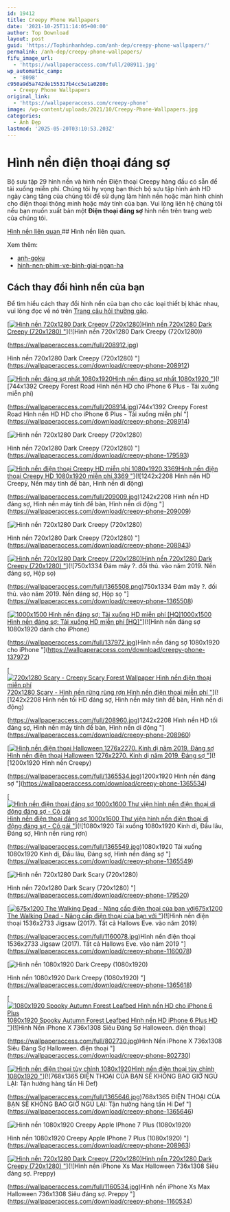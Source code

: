 ```yaml
---
id: 19412
title: Creepy Phone Wallpapers
date: '2021-10-25T11:14:05+00:00'
author: Top Download
layout: post
guid: 'https://Tophinhanhdep.com/anh-dep/creepy-phone-wallpapers/'
permalink: /anh-dep/creepy-phone-wallpapers/
fifu_image_url:
  - 'https://wallpaperaccess.com/full/208911.jpg'
wp_automatic_camp:
  - '8098'
c950a9d5a742de155317b4cc5e1a0280:
  - Creepy Phone Wallpapers
original_link:
  - 'https://wallpaperaccess.com/creepy-phone'
image: /wp-content/uploads/2021/10/Creepy-Phone-Wallpapers.jpg
categories:
  - Ảnh Đẹp
lastmod: '2025-05-20T03:10:53.203Z'
---
```

# Hình nền điện thoại đáng sợ

Bộ sưu tập 29 hình nền và hình nền Điện thoại Creepy hàng đầu có sẵn để tải xuống miễn phí. Chúng tôi hy vọng bạn thích bộ sưu tập hình ảnh HD ngày càng tăng của chúng tôi để sử dụng làm hình nền hoặc màn hình chính cho điện thoại thông minh hoặc máy tính của bạn. Vui lòng liên hệ chúng tôi nếu bạn muốn xuất bản một **Điện thoại đáng sợ** hình nền trên trang web của chúng tôi.

[Hình nền liên quan ](#related) ## Hình nền liên quan.

   
 Xem thêm:

   
- [anh-goku](https://tophinhanhdep.com/anh-anime/anh-goku/)
- [hinh-nen-phim-ve-binh-giai-ngan-ha](https://tophinhanhdep.com/hinh-nen-dep/hinh-nen-phim-ve-binh-giai-ngan-ha/)

## Cách thay đổi hình nền của bạn

Để tìm hiểu cách thay đổi hình nền của bạn cho các loại thiết bị khác nhau, vui lòng đọc về nó trên [Trang câu hỏi thường gặp](https://tophinhanhdep.com/faq/).

  
[[![Hình nền 720x1280 Dark Creepy (720x1280)](https://wallpaperaccess.com/full/208911.jpg)Hình nền 720x1280 Dark Creepy (720x1280) "](https://wallpaperaccess.com/download/creepy-phone-208911)](![Hình nền 720x1280 Dark Creepy (720x1280))

(https://wallpaperaccess.com/full/208912.jpg)

Hình nền 720x1280 Dark Creepy (720x1280) "](https://wallpaperaccess.com/download/creepy-phone-208912)

[[![Hình nền đáng sợ nhất 1080x1920](https://wallpaperaccess.com/full/1365494.jpg)Hình nền đáng sợ nhất 1080x1920 "](https://wallpaperaccess.com/download/creepy-phone-1365494)](![744x1392 Creepy Forest Road Hình nền HD cho iPhone 6 Plus - Tải xuống miễn phí)

(https://wallpaperaccess.com/full/208914.jpg)744x1392 Creepy Forest Road Hình nền HD HD cho iPhone 6 Plus - Tải xuống miễn phí "](https://wallpaperaccess.com/download/creepy-phone-208914)

[![Hình nền 720x1280 Dark Creepy (720x1280)](https://wallpaperaccess.com/full/179593.jpg)

Hình nền 720x1280 Dark Creepy (720x1280) "](https://wallpaperaccess.com/download/creepy-phone-179593)

[[![Hình nền điện thoại Creepy HD miễn phí 1080x1920.3369](https://wallpaperaccess.com/full/1365503.jpg)Hình nền điện thoại Creepy HD 1080x1920 miễn phí.3369 "](https://wallpaperaccess.com/download/creepy-phone-1365503)](![1242x2208 Hình nền HD Creepy, Nền máy tính để bàn, Hình nền di động)

(https://wallpaperaccess.com/full/209009.jpg)1242x2208 Hình nền HD đáng sợ, Hình nền máy tính để bàn, Hình nền di động "](https://wallpaperaccess.com/download/creepy-phone-209009)

[![Hình nền 720x1280 Dark Creepy (720x1280)](https://wallpaperaccess.com/full/208943.jpg)

Hình nền 720x1280 Dark Creepy (720x1280) "](https://wallpaperaccess.com/download/creepy-phone-208943)

[[![Hình nền 720x1280 Dark Creepy (720x1280)](https://wallpaperaccess.com/full/208937.png)Hình nền 720x1280 Dark Creepy (720x1280) "](https://wallpaperaccess.com/download/creepy-phone-208937)](![750x1334 Đám mây ?.  đối thủ.  vào năm 2019. Nền đáng sợ, Hộp sọ)

(https://wallpaperaccess.com/full/1365508.png)750x1334 Đám mây ?. đối thủ. vào năm 2019. Nền đáng sợ, Hộp sọ "](https://wallpaperaccess.com/download/creepy-phone-1365508)

[[![1000x1500 Hình nền đáng sợ: Tải xuống HD miễn phí [HQ]](https://wallpaperaccess.com/full/1365520.jpg)1000x1500 Hình nền đáng sợ: Tải xuống HD miễn phí \[HQ\]"](https://wallpaperaccess.com/download/creepy-phone-1365520)](![Hình nền đáng sợ 1080x1920 dành cho iPhone)

(https://wallpaperaccess.com/full/137972.jpg)Hình nền đáng sợ 1080x1920 cho iPhone "](https://wallpaperaccess.com/download/creepy-phone-137972)

[[![720x1280 Scary - Creepy Scary Forest Wallpaper Hình nền điện thoại miễn phí](https://wallpaperaccess.com/full/1365524.jpg)720x1280 Scary - Hình nền rừng rùng rợn Hình nền điện thoại miễn phí "](https://wallpaperaccess.com/download/creepy-phone-1365524)](![1242x2208 Hình nền tối HD đáng sợ, Hình nền máy tính để bàn, Hình nền di động)

(https://wallpaperaccess.com/full/208960.jpg)1242x2208 Hình nền HD tối đáng sợ, Hình nền máy tính để bàn, Hình nền di động "](https://wallpaperaccess.com/download/creepy-phone-208960)

[[![Hình nền điện thoại Halloween 1276x2270.  Kinh dị năm 2019. Đáng sợ](https://wallpaperaccess.com/full/1365530.jpg)Hình nền điện thoại Halloween 1276x2270. Kinh dị năm 2019. Đáng sợ "](https://wallpaperaccess.com/download/creepy-phone-1365530)](![1200x1920 Hình nền Creepy)

(https://wallpaperaccess.com/full/1365534.jpg)1200x1920 Hình nền đáng sợ "](https://wallpaperaccess.com/download/creepy-phone-1365534)

[[![Hình nền điện thoại đáng sợ 1000x1600 Thư viện hình nền điện thoại di động đáng sợ - Cô gái](https://wallpaperaccess.com/full/1365539.jpg)Hình nền điện thoại đáng sợ 1000x1600 Thư viện hình nền điện thoại di động đáng sợ - Cô gái "](https://wallpaperaccess.com/download/creepy-phone-1365539)](![1080x1920 Tải xuống 1080x1920 Kinh dị, Đầu lâu, Đáng sợ, Hình nền rùng rợn)

(https://wallpaperaccess.com/full/1365549.jpg)1080x1920 Tải xuống 1080x1920 Kinh dị, Đầu lâu, Đáng sợ, Hình nền đáng sợ "](https://wallpaperaccess.com/download/creepy-phone-1365549)

[![Hình nền 720x1280 Dark Scary (720x1280)](https://wallpaperaccess.com/full/179520.jpg)

Hình nền 720x1280 Dark Scary (720x1280) "](https://wallpaperaccess.com/download/creepy-phone-179520)

[[![675x1200 The Walking Dead - Nâng cấp điện thoại của bạn với](https://wallpaperaccess.com/full/1365562.jpg)675x1200 The Walking Dead - Nâng cấp điện thoại của bạn với "](https://wallpaperaccess.com/download/creepy-phone-1365562)](![Hình nền điện thoại 1536x2733 Jigsaw (2017).  Tất cả Hallows Eve.  vào năm 2019)

(https://wallpaperaccess.com/full/1160078.jpg)Hình nền điện thoại 1536x2733 Jigsaw (2017). Tất cả Hallows Eve. vào năm 2019 "](https://wallpaperaccess.com/download/creepy-phone-1160078)

[![Hình nền 1080x1920 Dark Creepy (1080x1920)](https://wallpaperaccess.com/full/1365618.jpg)

Hình nền 1080x1920 Dark Creepy (1080x1920) "](https://wallpaperaccess.com/download/creepy-phone-1365618)

[[![1080x1920 Spooky Autumn Forest Leafbed Hình nền HD cho iPhone 6 Plus](https://wallpaperaccess.com/full/209008.jpg)1080x1920 Spooky Autumn Forest Leafbed Hình nền HD iPhone 6 Plus HD "](https://wallpaperaccess.com/download/creepy-phone-209008)](![Hình Nền iPhone X 736x1308 Siêu Đáng Sợ Halloween.  điện thoại)

(https://wallpaperaccess.com/full/802730.jpg)Hình Nền iPhone X 736x1308 Siêu Đáng Sợ Halloween. điện thoại "](https://wallpaperaccess.com/download/creepy-phone-802730)

[[![Hình nền điện thoại tùy chỉnh 1080x1920](https://wallpaperaccess.com/full/1365642.jpg)Hình nền điện thoại tùy chỉnh 1080x1920 "](https://wallpaperaccess.com/download/creepy-phone-1365642)](![768x1365 ĐIỆN THOẠI CỦA BẠN SẼ KHÔNG BAO GIỜ NGỦ LẠI: Tận hưởng hàng tấn Hi Def)

(https://wallpaperaccess.com/full/1365646.jpg)768x1365 ĐIỆN THOẠI CỦA BẠN SẼ KHÔNG BAO GIỜ NGỦ LẠI: Tận hưởng hàng tấn Hi Def "](https://wallpaperaccess.com/download/creepy-phone-1365646)

[![Hình nền 1080x1920 Creepy Apple IPhone 7 Plus (1080x1920)](https://wallpaperaccess.com/full/208963.jpg)

Hình nền 1080x1920 Creepy Apple IPhone 7 Plus (1080x1920) "](https://wallpaperaccess.com/download/creepy-phone-208963)

[[![Hình nền 720x1280 Dark Creepy (720x1280)](https://wallpaperaccess.com/full/1365688.jpg)Hình nền 720x1280 Dark Creepy (720x1280) "](https://wallpaperaccess.com/download/creepy-phone-1365688)](![Hình nền iPhone Xs Max Halloween 736x1308 Siêu đáng sợ.  Preppy)

(https://wallpaperaccess.com/full/1160534.jpg)Hình nền iPhone Xs Max Halloween 736x1308 Siêu đáng sợ. Preppy "](https://wallpaperaccess.com/download/creepy-phone-1160534)
